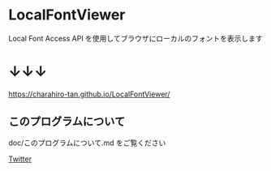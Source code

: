 # LocalFontViewer

Local Font Access API を使用してブラウザにローカルのフォントを表示します

# ↓↓↓

https://charahiro-tan.github.io/LocalFontViewer/

## このプログラムについて

doc/このプログラムについて.md をご覧ください  
  
[Twitter](https://twitter.com/__Charahiro)
